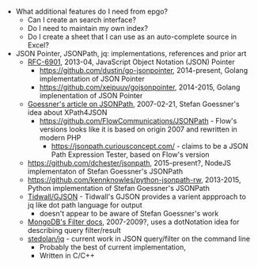 
+ What additional features do I need from epgo?
    + Can I create an search interface?
    + Do I need to maintain my own index?
    + Do I create a sheet that I can use as an auto-complete source in Excel?
+ JSON Pointer, JSONPath, jq: implementations, references and prior art
    + [RFC-6901](https://tools.ietf.org/html/rfc6901), 2013-04, JavaScript Object Notation (JSON) Pointer
        + https://github.com/dustin/go-jsonpointer, 2014-present, Golang implementation of JSON Pointer
        + https://github.com/xeipuuv/gojsonpointer, 2014-2015, Golang implenentation of JSON Pointer
    + [Goessner's article on JSONPath](http://goessner.net/articles/JsonPath/), 2007-02-21, Stefan Goessner's idea about XPath4JSON
        + https://github.com/FlowCommunications/JSONPath - Flow's versions looks like it is based on origin 2007 and rewritten in modern PHP
            + https://jsonpath.curiousconcept.com/ - claims to be a JSON Path Expression Tester, based on Flow's version
    + https://github.com/dchester/jsonpath, 2015-present?, NodeJS implementaton of Stefan Goessner's JSONPath
    + https://github.com/kennknowles/python-jsonpath-rw, 2013-2015, Python implementation of Stefan Goessner's JSONPath
    + [Tidwall/GJSON](https://github.com/tidwall/gjson) - Tidwall's GJSON provides a varient appproach to jq like dot path language for output
        + doesn't appear to be aware of Stefan Goessner's work
    + [MongoDB's Filter docs](https://docs.mongodb.com/getting-started/shell/query/), 2007-2009?, uses a dotNotation idea for describing query filter/result
    + [stedolan/jq](https://stedolan.github.io/jq) - current work in JSON query/filter on the command line
        + Probably the best of current implementation,
        + Written in C/C++

